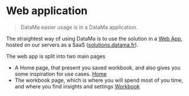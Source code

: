 # Web application

> DataMa easier usage is in a DataMa application.

The straightest way of using DataMa is to use the solution in a [Web App](general/general.md), hosted on our servers as a SaaS ([solutions.datama.fr](https://solutions.datama.fr/)).

The web app is split into two main pages
* A Home page, that present you saved workbook, and also gives you some inspiration for use cases. [Home](/home/home.md)
* The workbook page, which is where you will spend most of you time, and where you find insights and settings [Workbook](general/general.md)
